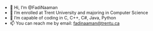 - 👋 Hi, I’m @FadiNaaman
- 👀 I’m enrolled at Trent University and majoring in Computer Science
- 🌱 I’m capable of coding in C, C++, C#, Java, Python
- 📫 You can reach me by email: fadinaaman@trentu.ca

<!---
FadiNaaman/FadiNaaman is a ✨ special ✨ repository because its `README.md` (this file) appears on your GitHub profile.
You can click the Preview link to take a look at your changes.
--->
